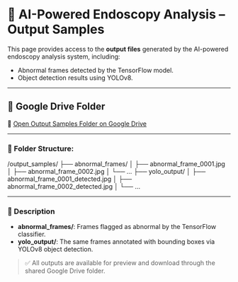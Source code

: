 # 📁 AI-Powered Endoscopy Analysis – Output Samples

This page provides access to the **output files** generated by the AI-powered endoscopy analysis system, including:

- Abnormal frames detected by the TensorFlow model.
- Object detection results using YOLOv8.

---

## 📂 Google Drive Folder

🔗 [Open Output Samples Folder on Google Drive](https://drive.google.com/drive/folders/1qWgbkQ9w9-MXEfAVPahI2bFFd5kR4vSV?usp=drive_link)

---

### 📄 Folder Structure:

/output_samples/
├── abnormal_frames/
│ ├── abnormal_frame_0001.jpg
│ ├── abnormal_frame_0002.jpg
│ └── ...
├── yolo_output/
│ ├── abnormal_frame_0001_detected.jpg
│ ├── abnormal_frame_0002_detected.jpg
│ └── ...

---

### 📝 Description

- **abnormal_frames/**: Frames flagged as abnormal by the TensorFlow classifier.
- **yolo_output/**: The same frames annotated with bounding boxes via YOLOv8 object detection.

> ✅ All outputs are available for preview and download through the shared Google Drive folder.
